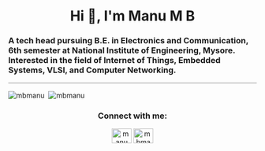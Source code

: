 <h1 align="center">Hi 👋, I'm Manu M B</h1>
<h3 align="left">A tech head pursuing B.E. in Electronics and Communication, 6th semester at National Institute of Engineering, Mysore. Interested in the field of Internet of Things, Embedded Systems, VLSI, and Computer Networking. </h3>

<hr style="height:1px;border-width:0;color:gray;background-color:gray">
<!--<h3 align="left">Languages and Tools:</h3>
<p align="left"> <a href="https://www.cprogramming.com/" target="_blank"> <img src="https://devicons.github.io/devicon/devicon.git/icons/c/c-original.svg" alt="c" width="40" height="40"/> </a> <a href="https://www.w3schools.com/cpp/" target="_blank"> <img src="https://devicons.github.io/devicon/devicon.git/icons/cplusplus/cplusplus-original.svg" alt="cplusplus" width="40" height="40"/> </a> <a href="https://www.python.org" target="_blank"> <img src="https://devicons.github.io/devicon/devicon.git/icons/python/python-original.svg" alt="python" width="40" height="40"/></a> <a href="https://www.w3.org/html/" target="_blank"> <img src="https://devicons.github.io/devicon/devicon.git/icons/html5/html5-original-wordmark.svg" alt="html5" width="40" height="40"/> </a> <a href="https://www.w3schools.com/css/" target="_blank"> <img src="https://devicons.github.io/devicon/devicon.git/icons/css3/css3-original-wordmark.svg" alt="css3" width="40" height="40"/> <a href="https://www.linux.org/" target="_blank"> <img src="https://devicons.github.io/devicon/devicon.git/icons/linux/linux-original.svg" alt="linux" width="40" height="40"/> </a><a href="https://git-scm.com/" target="_blank"> <img src="https://www.vectorlogo.zone/logos/git-scm/git-scm-icon.svg" alt="git" width="40" height="40"/> </a>   <a href="https://flutter.dev" target="_blank"> <img src="https://www.vectorlogo.zone/logos/flutterio/flutterio-icon.svg" alt="flutter" width="35" height="35"/></a> <a href="https://www.raspberrypi.org" target="_blank"> <img src="https://www.brandeps.com/logo-download/R/Raspberry-PI-logo-vector-01.svg" alt="raspberrypi" width="45" height="45"/></a> <a href="https://www.arduino.cc/" target="_blank"> <img src="https://brandslogos.com/wp-content/uploads/thumbs/arduino-logo-1.png" alt="arduino" width="40" height="40"/></a>  <a href="https://www.mathworks.com/" target="_blank"> <img src="https://upload.wikimedia.org/wikipedia/commons/thumb/2/21/Matlab_Logo.png/667px-Matlab_Logo.png" alt="MATLAB" width="35" height="35"/></a></p>-->

<p><img align="center" src="https://github-readme-stats.vercel.app/api/top-langs/?username=mbmanu&theme=algolia&layout=compact" alt="mbmanu"/>
&nbsp;<img align="center" src="https://github-readme-stats.vercel.app/api?username=mbmanu&count_private=true&show_icons=true&theme=algolia&hide=issues" alt="mbmanu" /></p>

<h3 align="center">Connect with me:</h3>

<p align="center">
<a href="https://linkedin.com/in/manumb" target="blank"><img align="centre" src="https://www.flaticon.com/svg/static/icons/svg/174/174857.svg" alt="manumb" height="30" width="40" /></a>
<a href="mailto:mbmanu74@gmail.com" target="blank"><img align="centre" src="https://www.flaticon.com/svg/static/icons/svg/732/732200.svg" alt="mbmanu74" height="30" width="40" /></a>
</p>


